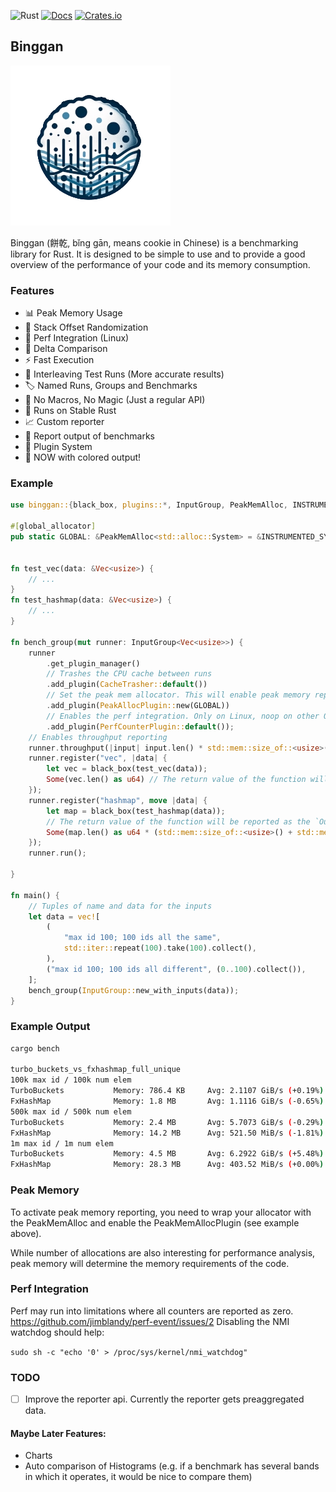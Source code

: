 ![Rust](https://github.com/PSeitz/binggan/workflows/Rust/badge.svg)
[![Docs](https://docs.rs/binggan/badge.svg)](https://docs.rs/crate/binggan/)
[![Crates.io](https://img.shields.io/crates/v/binggan.svg)](https://crates.io/crates/binggan)

## Binggan
![binggan logo](https://raw.githubusercontent.com/PSeitz/binggan/main/logo_s.png)

Binggan (餅乾, bǐng gān, means cookie in Chinese) is a benchmarking library for Rust.
It is designed to be simple to use and to provide a good overview of the performance of your code and its memory consumption.

### Features

* 📊 Peak Memory Usage
* 💎 Stack Offset Randomization
* 💖 Perf Integration (Linux)
* 🔄 Delta Comparison
* ⚡ Fast Execution
* 🔀 Interleaving Test Runs (More accurate results)
* 🏷️ Named Runs, Groups and Benchmarks
* 🧙 No Macros, No Magic (Just a regular API)
* 🦀 Runs on Stable Rust
* 📈 Custom reporter
* 🧩 Report output of benchmarks
* 🔌 Plugin System
* 🎨 NOW with colored output!

### Example

```rust
use binggan::{black_box, plugins::*, InputGroup, PeakMemAlloc, INSTRUMENTED_SYSTEM};

#[global_allocator]
pub static GLOBAL: &PeakMemAlloc<std::alloc::System> = &INSTRUMENTED_SYSTEM;


fn test_vec(data: &Vec<usize>) {
    // ...
}
fn test_hashmap(data: &Vec<usize>) {
    // ...
}

fn bench_group(mut runner: InputGroup<Vec<usize>>) {
    runner
        .get_plugin_manager()
        // Trashes the CPU cache between runs
        .add_plugin(CacheTrasher::default())
        // Set the peak mem allocator. This will enable peak memory reporting.
        .add_plugin(PeakAllocPlugin::new(GLOBAL))
        // Enables the perf integration. Only on Linux, noop on other OS.
        .add_plugin(PerfCounterPlugin::default());
    // Enables throughput reporting
    runner.throughput(|input| input.len() * std::mem::size_of::<usize>());
    runner.register("vec", |data| {
        let vec = black_box(test_vec(data));
        Some(vec.len() as u64) // The return value of the function will be reported as the `OutputValue` if it is `Some`.
    });
    runner.register("hashmap", move |data| {
        let map = black_box(test_hashmap(data));
        // The return value of the function will be reported as the `OutputValue` if it is `Some`.
        Some(map.len() as u64 * (std::mem::size_of::<usize>() + std::mem::size_of::<i32>()) as u64)
    });
    runner.run();

}

fn main() {
    // Tuples of name and data for the inputs
    let data = vec![
        (
            "max id 100; 100 ids all the same",
            std::iter::repeat(100).take(100).collect(),
        ),
        ("max id 100; 100 ids all different", (0..100).collect()),
    ];
    bench_group(InputGroup::new_with_inputs(data));
}

```

### Example Output
```bash
cargo bench

turbo_buckets_vs_fxhashmap_full_unique
100k max id / 100k num elem
TurboBuckets           Memory: 786.4 KB     Avg: 2.1107 GiB/s (+0.19%)    Median: 2.1288 GiB/s (+0.69%)    [1.9055 GiB/s .. 2.1464 GiB/s]    
FxHashMap              Memory: 1.8 MB       Avg: 1.1116 GiB/s (-0.65%)    Median: 1.1179 GiB/s (-0.90%)    [1020.2 MiB/s .. 1.1363 GiB/s]    
500k max id / 500k num elem
TurboBuckets           Memory: 2.4 MB       Avg: 5.7073 GiB/s (-0.29%)    Median: 5.7633 GiB/s (-0.55%)    [5.1313 GiB/s .. 6.1104 GiB/s]    
FxHashMap              Memory: 14.2 MB      Avg: 521.50 MiB/s (-1.81%)    Median: 523.42 MiB/s (-1.75%)    [465.28 MiB/s .. 562.83 MiB/s]    
1m max id / 1m num elem
TurboBuckets           Memory: 4.5 MB       Avg: 6.2922 GiB/s (+5.48%)    Median: 6.3850 GiB/s (+6.56%)    [4.9580 GiB/s .. 6.7989 GiB/s]    
FxHashMap              Memory: 28.3 MB      Avg: 403.52 MiB/s (+0.00%)    Median: 396.74 MiB/s (+0.97%)    [355.83 MiB/s .. 473.37 MiB/s]    
```

### Peak Memory
To activate peak memory reporting, you need to wrap your allocator with the PeakMemAlloc and enable the PeakMemAllocPlugin (see example above).

While number of allocations are also interesting for performance analysis, peak memory will determine the memory requirements of the code.

### Perf Integration
Perf may run into limitations where all counters are reported as zero. https://github.com/jimblandy/perf-event/issues/2
Disabling the NMI watchdog should help:

`sudo sh -c "echo '0' > /proc/sys/kernel/nmi_watchdog"`

### TODO

- [ ] Improve the reporter api. Currently the reporter gets preaggregated data.

#### Maybe Later Features:
* Charts
* Auto comparison of Histograms (e.g. if a benchmark has several bands in which it operates, it would be nice to compare them)

